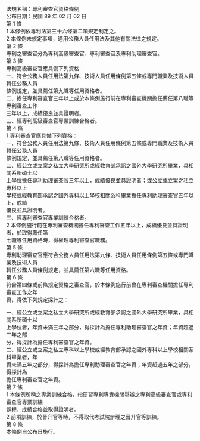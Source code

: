 法規名稱：專利審查官資格條例  
公布日期：民國 89 年 02 月 02 日  
第 1 條  
1 本條例依專利法第三十六條第二項規定制定之。  
2 本條例未規定事項，適用公務人員任用法及其他有關法律之規定。  
第 2 條  
專利之審查官分為專利高級審查官、專利審查官及專利助理審查官。  
第 3 條  
專利高級審查官應具備下列資格︰  
一、符合公務人員任用法第九條、技術人員任用條例第五條或專門職業及技術人員轉任公務人員  
條例規定，並具薦任第九職等任用資格者。  
二、擔任專利審查官三年以上或於本條例施行前在專利審查機關擔任薦任第八職等專利審查工作  
三年以上，成績優良並具證明者。  
三、經專利高級審查官專業訓練合格者。  
第 4 條  
1 專利審查官應具備下列資格︰  
一、符合公務人員任用法第九條、技術人員任用條例第五條或專門職業及技術人員轉任公務人員  
條例規定，並具薦任第八職等任用資格者。  
二、經公立或立案之私立大學研究所或經教育部承認之國外大學研究所畢業，具相關系所碩士以  
上學位擔任專利助理審查官三年以上，成績優良並具證明者；或公立或立案之私立專科以上  
學校或經教育部承認之國外專科以上學校相關系科畢業擔任專利助理審查官五年以上，成績  
優良並具證明者。  
三、經專利審查官專業訓練合格者。  
2 本條例施行前在專利審查機關擔任專利審查工作五年以上，成績優良並具證明者，於取得薦任第  
七職等任用資格時，得權理專利審查官職務。  
第 5 條  
專利助理審查官應符合公務人員任用法第九條、技術人員任用條例第五條或專門職業及技術人員  
轉任公務人員條例規定，並具薦任第六職等任用資格。  
第 6 條  
符合第四條或前條規定資格之審查官，於本條例施行前曾在專利審查機關擔任專利審查工作之年  
資，得依下列規定採計之︰  


一、經公立或立案之私立大學研究所或經教育部承認之國外大學研究所畢業，具相關系所碩士以  
上學位者，年資未滿三年之部分，得採計為擔任專利助理審查官之年資；年資超過三年之部  
分，得採計為擔任專利審查官之年資。  
二、經公立或立案之私立專科以上學校或經教育部承認之國外專科以上學校相關系科畢業者，年  
資未滿五年之部分，得採計為擔任專利助理審查官之年資；年資超過五年之部分，得採計為  
擔任專利審查官之年資。  
第 7 條  
1 本條例所稱之專業訓練合格，指研習專利專責機關舉辦之專利高級審查官或專利審查官專業訓練  
課程，成績合格並取得證明者。  
2 前項訓練，於晉升官等時，不得取代考試院辦理之晉升官等訓練。  
第 8 條  
本條例自公布日施行。  


